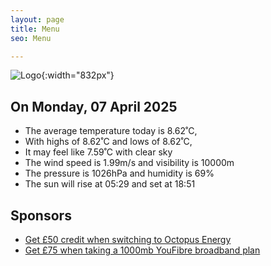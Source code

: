 ```yaml
---
layout: page
title: Menu
seo: Menu

---
```


![Logo](/images/logo.jpg){:width="832px"}

<!-- weather_marker starts -->
## On Monday, 07 April 2025

- The average temperature today is 8.62˚C,
- With highs of 8.62˚C and lows of 8.62˚C,
- It may feel like 7.59˚C with clear sky
- The wind speed is 1.99m/s and visibility is 10000m
- The pressure is 1026hPa and humidity is 69%
- The sun will rise at 05:29 and set at 18:51

<!-- weather_marker ends -->

## Sponsors

- [Get £50 credit when switching to Octopus Energy](https://bit.ly/3oD1nnS)
- [Get £75 when taking a 1000mb YouFibre broadband plan](https://aklam.io/91zWhU?)



